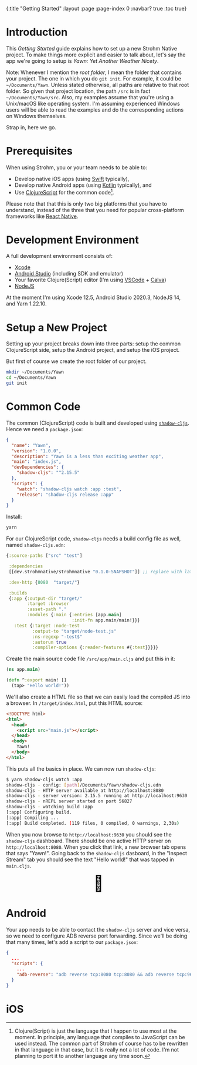 {:title "Getting Started"
 :layout :page
 :page-index 0
 :navbar? true
 :toc true}

# Introduction

This *Getting Started* guide explains how to set up a new Strohm Native project.
To make things more explicit and easier to talk about, let's say the app we're
going to setup is *Yawn: Yet Another Weather Nicety*.

Note: Whenever I mention the *root folder*, I mean the folder that contains your
project. The one in which you do `git init`. For example, it could be
`~/Documents/Yawn`. Unless stated otherwise, all paths are relative to that root
folder. So given that project location, the path `/src` is in fact
`~/Documents/Yawn/src`. Also, my examples assume that you're using a Unix/macOS
like operating system. I'm assuming experienced Windows users will be able to
read the examples and do the corresponding actions on Windows themselves.

Strap in, here we go.

# Prerequisites

When using Strohm, you or your team needs to be able to:

* Develop native iOS apps (using [Swift][swift] typically),
* Develop native Android apps (using [Kotlin][kotlin] typically), and
* Use [ClojureScript][clojurescript] for the common code[^clojurescript].

Please note that that this is only two big platforms that you have to
understand, instead of the three that you need for popular cross-platform
frameworks like [React Native][reactnative].

# Development Environment

A full development environment consists of:

* [Xcode][xcode]
* [Android Studio][androidStudio] (including SDK and emulator)
* Your favorite Clojure(Script) editor (I'm using [VSCode][vscode] +
  [Calva][calva])
* [NodeJS][nodejs]

At the moment I'm using Xcode 12.5, Android Studio 2020.3, NodeJS 14, and Yarn
1.22.10.

# Setup a New Project

Setting up your project breaks down into three parts: setup the common
ClojureScript side, setup the Android project, and setup the iOS project.

But first of course we create the root folder of our project.

```bash
mkdir ~/Documents/Yawn
cd ~/Documents/Yawn
git init
```

# Common Code

The common (ClojureScript) code is built and developed using
[`shadow-cljs`][shadow-cljs]. Hence we need a `package.json`:

```json
{
  "name": "Yawn",
  "version": "1.0.0",
  "description": "Yawn is a less than exciting weather app",
  "main": "index.js",
  "devDependencies": {
    "shadow-cljs": "^2.15.5"
  },
  "scripts": {
    "watch": "shadow-cljs watch :app :test",
    "release": "shadow-cljs release :app"
  }
}
```

Install:

```bash
yarn
```

For our ClojureScript code, `shadow-cljs` needs a build config file as well,
named `shadow-cljs.edn`:

```clojure
{:source-paths ["src" "test"]

 :dependencies
 [[dev.strohmnative/strohmnative "0.1.0-SNAPSHOT"]] ;; replace with latest version

 :dev-http {8080  "target/"}

 :builds
 {:app {:output-dir "target/"
        :target :browser
        :asset-path "."
        :modules {:main {:entries [app.main]
                         :init-fn app.main/main!}}}
   :test {:target :node-test
          :output-to "target/node-test.js"
          :ns-regexp "-test$"
          :autorun true
          :compiler-options {:reader-features #{:test}}}}}
```

Create the main source code file `/src/app/main.cljs` and put this in it:

```clojure
(ns app.main)

(defn ^:export main! []
  (tap> "Hello world!"))
```

We'll also create a HTML file so that we can easily load the compiled JS into a
browser. In `/target/index.html`, put this HTML source:

```html
<!DOCTYPE html>
<html>
  <head>
    <script src="main.js"></script>
  </head>
  <body>
    Yawn!
  </body>
</html>
```

This puts all the basics in place. We can now run `shadow-cljs`:

```bash
$ yarn shadow-cljs watch :app
shadow-cljs - config: [path]/Documents/Yawn/shadow-cljs.edn
shadow-cljs - HTTP server available at http://localhost:8080
shadow-cljs - server version: 2.15.5 running at http://localhost:9630
shadow-cljs - nREPL server started on port 56827
shadow-cljs - watching build :app
[:app] Configuring build.
[:app] Compiling ...
[:app] Build completed. (119 files, 0 compiled, 0 warnings, 2,30s)
```

When you now browse to `http://localhost:9630` you should see the `shadow-cljs`
dashboard. There should be one active HTTP server on `http://localhost:8080`.
When you click that link, a new browser tab opens that says "Yawn!". Going back
to the `shadow-cljs` dasboard, in the "Inspect Stream" tab you should see the
text "Hello world!" that was tapped in `main.cljs`.

<div style="text-align: center; font-size: 3em;" title="Tada!">🎉</div>

# Android

Your app needs to be able to contact the `shadow-cljs` server and vice versa, so
we need to configure ADB reverse port forwarding. Since we'll be doing that many
times, let's add a script to our `package.json`:

```json
{
  ...
  "scripts": {
    ...
    "adb-reverse": "adb reverse tcp:8080 tcp:8080 && adb reverse tcp:9630 tcp:9630"
  }
}
```

# iOS

[^clojurescript]: Clojure(Script) is just the language that I happen to use most at the moment. In principle, any language that compiles to JavaScript can be used instead. The common part of Strohm of course has to be rewritten in that language in that case, but it is really not a lot of code. I'm not planning to port it to another language any time soon.

[xcode]: https://developer.apple.com/xcode/
[androidStudio]: https://developer.android.com/studio/
[vscode]: https://code.visualstudio.com
[calva]: https://calva.io
[nodejs]: https://nodejs.org/en/
[kotlin]: https://kotlinlang.org
[swift]: https://swift.org
[clojurescript]: https://clojurescript.org
[reactnative]: https://reactnative.dev
[shadow-cljs]: https://shadow-cljs.github.io/docs/UsersGuide.html
